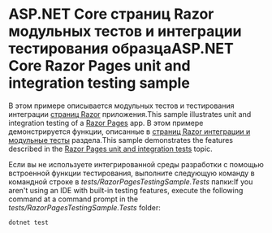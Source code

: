 # <a name="aspnet-core-razor-pages-unit-and-integration-testing-sample"></a><span data-ttu-id="04b5f-101">ASP.NET Core страниц Razor модульных тестов и интеграции тестирования образца</span><span class="sxs-lookup"><span data-stu-id="04b5f-101">ASP.NET Core Razor Pages unit and integration testing sample</span></span>

<span data-ttu-id="04b5f-102">В этом примере описывается модульных тестов и тестирования интеграции [страниц Razor](https://docs.microsoft.com/aspnet/core/mvc/razor-pages) приложения.</span><span class="sxs-lookup"><span data-stu-id="04b5f-102">This sample illustrates unit and integration testing of a [Razor Pages](https://docs.microsoft.com/aspnet/core/mvc/razor-pages) app.</span></span> <span data-ttu-id="04b5f-103">В этом примере демонстрируется функции, описанные в [страниц Razor интеграции и модульные тесты](https://docs.microsoft.com/aspnet/core/testing/razor-pages-testing) раздела.</span><span class="sxs-lookup"><span data-stu-id="04b5f-103">This sample demonstrates the features described in the [Razor Pages unit and integration tests](https://docs.microsoft.com/aspnet/core/testing/razor-pages-testing) topic.</span></span>

<span data-ttu-id="04b5f-104">Если вы не используете интегрированной среды разработки с помощью встроенной функции тестирования, выполните следующую команду в командной строке в *tests/RazorPagesTestingSample.Tests* папки:</span><span class="sxs-lookup"><span data-stu-id="04b5f-104">If you aren't using an IDE with built-in testing features, execute the following command at a command prompt in the *tests/RazorPagesTestingSample.Tests* folder:</span></span>

```console
dotnet test
```
